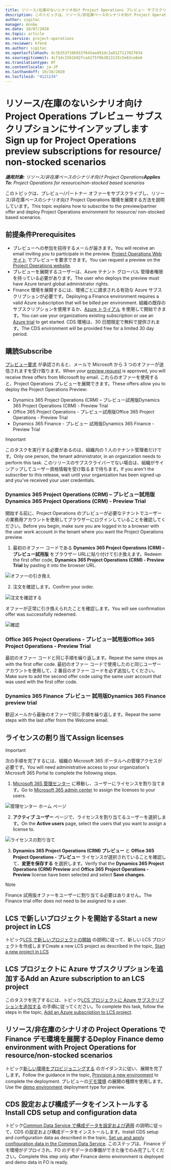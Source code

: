 ```yaml
---
title: リソース/在庫のないシナリオ向け Project Operations プレビュー サブスクリプションにサインアップします
description: このトピックは、リソース/非在庫ベースのシナリオ向け Project Operations をサブスクライブして展開する方法について説明します。
author: sigitac
manager: Annbe
ms.date: 10/07/2020
ms.topic: article
ms.service: project-operations
ms.reviewer: kfend
ms.author: sigitac
ms.openlocfilehash: dc3b353f19b915f645aed91dc2a8127117027034
ms.sourcegitcommit: 4cf1dc1561b92fca4175f0b3813133c5e63ce8e6
ms.translationtype: HT
ms.contentlocale: ja-JP
ms.lasthandoff: 10/28/2020
ms.locfileid: "4121134"
---
```

# <a name="sign-up-for-project-operations-preview-subscriptions-for-resource-non-stocked-scenarios"></a><span data-ttu-id="8a43f-103">リソース/在庫のないシナリオ向け Project Operations プレビュー サブスクリプションにサインアップします</span><span class="sxs-lookup"><span data-stu-id="8a43f-103">Sign up for Project Operations preview subscriptions for resource/ non-stocked scenarios</span></span>

<span data-ttu-id="8a43f-104">_**適用対象:** リソース/非在庫ベースのシナリオ向け Project Operations_</span><span class="sxs-lookup"><span data-stu-id="8a43f-104">_**Applies To:** Project Operations for resource/non-stocked based scenarios_</span></span>

<span data-ttu-id="8a43f-105">このトピックは、プレビュー/パートナー オファーをサブスクライブし、リソース/非在庫ベースのシナリオ向け Project Operations 環境を展開する方法を説明しています。</span><span class="sxs-lookup"><span data-stu-id="8a43f-105">This topic explains how to subscribe to the preview/partner offer and deploy Project Operations environment for resource/ non-stocked based scenarios.</span></span>

## <a name="prerequisites"></a><span data-ttu-id="8a43f-106">前提条件</span><span class="sxs-lookup"><span data-stu-id="8a43f-106">Prerequisites</span></span>

- <span data-ttu-id="8a43f-107">プレビューへの参加を招待するメールが届きます。</span><span class="sxs-lookup"><span data-stu-id="8a43f-107">You will receive an email inviting you to participate in the preview.</span></span> <span data-ttu-id="8a43f-108">[Project Operations Web サイト](https://dynamics.microsoft.com/en-us/project-operations/overview/) でプレビューを要求できます。</span><span class="sxs-lookup"><span data-stu-id="8a43f-108">You can request a preview on the [Project Operations website](https://dynamics.microsoft.com/en-us/project-operations/overview/).</span></span>
- <span data-ttu-id="8a43f-109">プレビューを展開するユーザーは、Azure テナント グローバル 管理者権限を持っている必要があります。</span><span class="sxs-lookup"><span data-stu-id="8a43f-109">The user who deploys the preview must have Azure tenant global administrator rights.</span></span>
- <span data-ttu-id="8a43f-110">Finance 環境を展開するには、環境ごとに請求される有効な Azure サブスクリプションが必要です。</span><span class="sxs-lookup"><span data-stu-id="8a43f-110">Deploying a Finance environment requires a valid Azure subscription that will be billed per environment.</span></span> <span data-ttu-id="8a43f-111">組織の既存のサブスクリプションを使用するか、[Azure トライアル](https://azure.microsoft.com/en-us/free/) を使用して開始できます。</span><span class="sxs-lookup"><span data-stu-id="8a43f-111">You can use your organizations existing subscription or use an [Azure trial](https://azure.microsoft.com/en-us/free/) to get started.</span></span> <span data-ttu-id="8a43f-112">CDS 環境は、30 日間限定で無料で提供されます。</span><span class="sxs-lookup"><span data-stu-id="8a43f-112">The CDS environment will be provided free for a limited 30 day period.</span></span>

## <a name="subscribe"></a><span data-ttu-id="8a43f-113">購読</span><span class="sxs-lookup"><span data-stu-id="8a43f-113">Subscribe</span></span>

<span data-ttu-id="8a43f-114">[プレビュー要求](https://forms.office.com/FormsPro/Pages/ResponsePage.aspx?id=v4j5cvGGr0GRqy180BHbR56j8lZs0FdAvwT75_WNFyxUMkRDV1NYQU5TNjE2VjhKOVBUNVg2R0s1NC4u) が承認されると、メールで Microsoft から 3 つのオファーが送信されますを受け取ります。</span><span class="sxs-lookup"><span data-stu-id="8a43f-114">When your [preview request](https://forms.office.com/FormsPro/Pages/ResponsePage.aspx?id=v4j5cvGGr0GRqy180BHbR56j8lZs0FdAvwT75_WNFyxUMkRDV1NYQU5TNjE2VjhKOVBUNVg2R0s1NC4u) is approved, you will receive three offers from Microsoft by email.</span></span> <span data-ttu-id="8a43f-115">これらのオファーを使用すると、Project Operations プレビューを展開できます。</span><span class="sxs-lookup"><span data-stu-id="8a43f-115">These offers allow you to deploy the Project Operations Preview:</span></span>

- <span data-ttu-id="8a43f-116">Dynamics 365 Project Operations (CRM) – プレビュー試用版</span><span class="sxs-lookup"><span data-stu-id="8a43f-116">Dynamics 365 Project Operations (CRM) - Preview Trial</span></span>
- <span data-ttu-id="8a43f-117">Office 365 Project Operations - プレビュー試用版</span><span class="sxs-lookup"><span data-stu-id="8a43f-117">Office 365 Project Operations - Preview Trial</span></span>
- <span data-ttu-id="8a43f-118">Dynamics 365 Finance - プレビュー 試用版</span><span class="sxs-lookup"><span data-stu-id="8a43f-118">Dynamics 365 Finance - Preview Trial</span></span>

> [!IMPORTANT]
> <span data-ttu-id="8a43f-119">このタスクを実行する必要があるのは、組織内の 1 人のテナント管理者だけです。</span><span class="sxs-lookup"><span data-stu-id="8a43f-119">Only one person, the tenant administrator, in an organization needs to perform this task.</span></span> <span data-ttu-id="8a43f-120">このリリースのサブスクライバーでない場合は、組織がサインアップしてユーザー資格情報を受け取るまで待ちます。</span><span class="sxs-lookup"><span data-stu-id="8a43f-120">If you aren't the subscriber to this release, wait until your organization has been signed up and you've received your user credentials.</span></span>

### <a name="dynamics-365-project-operations-crm---preview-trial"></a><span data-ttu-id="8a43f-121">Dynamics 365 Project Operations (CRM) – プレビュー試用版</span><span class="sxs-lookup"><span data-stu-id="8a43f-121">Dynamics 365 Project Operations (CRM) - Preview Trial</span></span> 

<span data-ttu-id="8a43f-122">開始する前に、Project Operations のプレビューが必要なテナントでユーザーの業務用アカウントを使用してブラウザーにログインしていることを確認してください。</span><span class="sxs-lookup"><span data-stu-id="8a43f-122">Before you begin, make sure you are logged in to a browser with the user work account in the tenant where you want the Project Operations preview.</span></span>

1. <span data-ttu-id="8a43f-123">最初のオファー コードである **Dynamics 365 Project Operations (CRM) – プレビュー試用版** をブラウザー URLに貼り付けて引き換えます。</span><span class="sxs-lookup"><span data-stu-id="8a43f-123">Redeem the first offer code, **Dynamics 365 Project Operations (CRM) - Preview Trial** by pasting it into the browser URL.</span></span>

![オファーの引き換え](./media/16RedeemFirstOfferNew.png)

2. <span data-ttu-id="8a43f-125">注文を確認します。</span><span class="sxs-lookup"><span data-stu-id="8a43f-125">Confirm your order.</span></span>

![注文を確認する](./media/17ConfirmOrderNew.png)

<span data-ttu-id="8a43f-127">オファーが正常に引き換えられたことを確認します。</span><span class="sxs-lookup"><span data-stu-id="8a43f-127">You will see confirmation offer was successfully redeemed.</span></span>

![確認](./media/18OrderConfirmationNew.png)

### <a name="office-365-project-operations---preview-trial"></a><span data-ttu-id="8a43f-129">Office 365 Project Operations - プレビュー試用版</span><span class="sxs-lookup"><span data-stu-id="8a43f-129">Office 365 Project Operations - Preview Trial</span></span>

<span data-ttu-id="8a43f-130">最初のオファー コードと同じ手順を繰り返します。</span><span class="sxs-lookup"><span data-stu-id="8a43f-130">Repeat the same steps as with the first offer code.</span></span> <span data-ttu-id="8a43f-131">最初のオファー コードで使用したのと同じユーザー アカウントを使用して、2 番目のオファー コードを必ず追加してください。</span><span class="sxs-lookup"><span data-stu-id="8a43f-131">Make sure to add the second offer code using the same user account that was used with the first offer code.</span></span>

### <a name="dynamics-365-finance-preview-trial"></a><span data-ttu-id="8a43f-132">Dynamics 365 Finance プレビュー 試用版</span><span class="sxs-lookup"><span data-stu-id="8a43f-132">Dynamics 365 Finance preview trial</span></span>

<span data-ttu-id="8a43f-133">歓迎メールから最後のオファーで同じ手順を繰り返します。</span><span class="sxs-lookup"><span data-stu-id="8a43f-133">Repeat the same steps with the last offer from the Welcome email.</span></span>

## <a name="assign-licenses"></a><span data-ttu-id="8a43f-134">ライセンスの割り当て</span><span class="sxs-lookup"><span data-stu-id="8a43f-134">Assign licenses</span></span>

> [!IMPORTANT]
> <span data-ttu-id="8a43f-135">次の手順を完了するには、組織の Microsoft 365 ポータルへの管理アクセスが必要です。</span><span class="sxs-lookup"><span data-stu-id="8a43f-135">You will need administrative access to your organization's Microsoft 365 Portal to complete the following steps.</span></span>

1. <span data-ttu-id="8a43f-136">[Microsoft 365 管理センター](https://portal.office.com/) に移動し、ユーザーにライセンスを割り当てます。</span><span class="sxs-lookup"><span data-stu-id="8a43f-136">Go to [Microsoft 365 admin center](https://portal.office.com/) to assign the licenses to your users.</span></span>

![管理センター ホーム ページ](./media/14AdminPortal.png)

2. <span data-ttu-id="8a43f-138">**アクティブ ユーザー** ページで、ライセンスを割り当てるユーザーを選択します。</span><span class="sxs-lookup"><span data-stu-id="8a43f-138">On the **Active users** page, select the users that you want to assign a license to.</span></span>

![ライセンスの割り当て](./media/15AssignLicenses.png)

3. <span data-ttu-id="8a43f-140">**Dynamics 365 Project Operations (CRM) プレビュー** と **Office 365 Project Operations - プレビュー** ライセンスが選択されていることを確認して、**変更を保存する** を選択します。</span><span class="sxs-lookup"><span data-stu-id="8a43f-140">Verify that the **Dynamics 365 Project Operations (CRM) Preview** and **Office 365 Project Operations - Preview** license have been selected and select **Save changes**.</span></span>

> [!NOTE]
> <span data-ttu-id="8a43f-141">Finance 試用版オファーをユーザーに割り当てる必要はありません。</span><span class="sxs-lookup"><span data-stu-id="8a43f-141">The Finance trial offer does not need to be assigned to a user.</span></span>

## <a name="start-a-new-project-in-lcs"></a><span data-ttu-id="8a43f-142">LCS で新しいプロジェクトを開始する</span><span class="sxs-lookup"><span data-stu-id="8a43f-142">Start a new project in LCS</span></span>

<span data-ttu-id="8a43f-143">トピック[LCS で新しいプロジェクトの開始](create-lcs-project.md) の説明に従って、新しい LCS プロジェクトを作成します</span><span class="sxs-lookup"><span data-stu-id="8a43f-143">Create a new LCS project as described in the topic, [Start a new project in LCS](create-lcs-project.md)</span></span>

## <a name="add-an-azure-subscription-to-an-lcs-project"></a><span data-ttu-id="8a43f-144">LCS プロジェクトに Azure サブスクリプションを追加する</span><span class="sxs-lookup"><span data-stu-id="8a43f-144">Add an Azure subscription to an LCS project</span></span>

<span data-ttu-id="8a43f-145">このタスクを完了するには、トピック[LCS プロジェクトに Azure サブスクリプションを追加する](resource-add-azure-subscription-lcs-project.md) の手順に従ってください。</span><span class="sxs-lookup"><span data-stu-id="8a43f-145">To complete this task, follow the steps in the topic, [Add an Azure subscription to LCS project](resource-add-azure-subscription-lcs-project.md).</span></span>

## <a name="deploy-finance-demo-environment-with-project-operations-for-resourcenon-stocked-scenarios"></a><span data-ttu-id="8a43f-146">リソース/非在庫のシナリオの Project Operations で Finance デモ環境を展開する</span><span class="sxs-lookup"><span data-stu-id="8a43f-146">Deploy Finance demo environment with Project Operations for resource/non-stocked scenarios</span></span>

<span data-ttu-id="8a43f-147">トピック[新しい環境をプロビジョニングする](resource-provision-new-environment.md) のガイダンスに従い、展開を完了します。</span><span class="sxs-lookup"><span data-stu-id="8a43f-147">Follow the guidance in the topic, [Provision a new environment](resource-provision-new-environment.md) to complete the deployment.</span></span> <span data-ttu-id="8a43f-148">プレビューの[デモ環境](https://docs.microsoft.com/dynamics365/fin-ops-core/dev-itpro/deployment/deploy-demo-environment) の展開の種類を使用します。</span><span class="sxs-lookup"><span data-stu-id="8a43f-148">Use the [demo environment](https://docs.microsoft.com/dynamics365/fin-ops-core/dev-itpro/deployment/deploy-demo-environment) deployment type for preview.</span></span> 

## <a name="install-cds-setup-and-configuration-data"></a><span data-ttu-id="8a43f-149">CDS 設定および構成データをインストールする</span><span class="sxs-lookup"><span data-stu-id="8a43f-149">Install CDS setup and configuration data</span></span>

<span data-ttu-id="8a43f-150">トピック[Common Data Service で構成データを設定および適用](resource-apply-pro-setup-config-data.md) の説明に従って、CDS の設定および構成データをインストールします。</span><span class="sxs-lookup"><span data-stu-id="8a43f-150">Install CDS setup and configuration data as described in the topic, [Set up and apply configuration data in the Common Data Service](resource-apply-pro-setup-config-data.md).</span></span>
<span data-ttu-id="8a43f-151">このステップは、Finance デモ環境がデプロイされ、FO のデモデータの準備ができた後でのみ完了してください。</span><span class="sxs-lookup"><span data-stu-id="8a43f-151">Complete this step only after Finance demo environment is deployed and demo data in FO is ready.</span></span>
